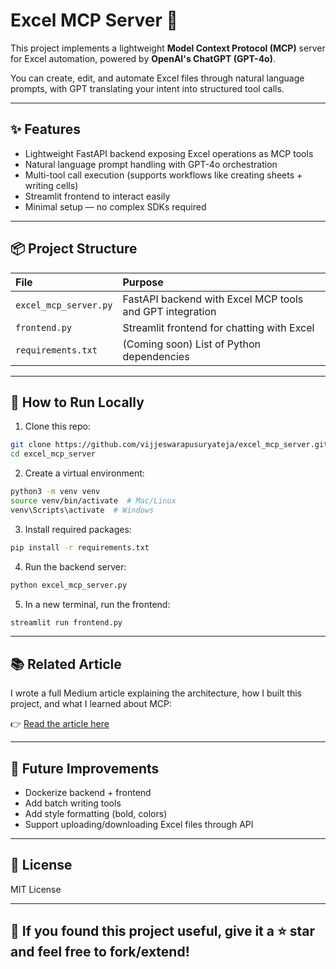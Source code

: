 # Excel MCP Server 🚀

This project implements a lightweight **Model Context Protocol (MCP)** server for Excel automation, powered by **OpenAI's ChatGPT (GPT-4o)**.

You can create, edit, and automate Excel files through natural language prompts, with GPT translating your intent into structured tool calls.

---

## ✨ Features

- Lightweight FastAPI backend exposing Excel operations as MCP tools
- Natural language prompt handling with GPT-4o orchestration
- Multi-tool call execution (supports workflows like creating sheets + writing cells)
- Streamlit frontend to interact easily
- Minimal setup — no complex SDKs required

---

## 📦 Project Structure

| File | Purpose |
|:--|:--|
| `excel_mcp_server.py` | FastAPI backend with Excel MCP tools and GPT integration |
| `frontend.py` | Streamlit frontend for chatting with Excel |
| `requirements.txt` | (Coming soon) List of Python dependencies |

---

## 🚀 How to Run Locally

1. Clone this repo:

```bash
git clone https://github.com/vijjeswarapusuryateja/excel_mcp_server.git
cd excel_mcp_server
```

2. Create a virtual environment:

```bash
python3 -m venv venv
source venv/bin/activate  # Mac/Linux
venv\Scripts\activate  # Windows
```

3. Install required packages:

```bash
pip install -r requirements.txt
```

4. Run the backend server:

```bash
python excel_mcp_server.py
```

5. In a new terminal, run the frontend:

```bash
streamlit run frontend.py
```

---

## 📚 Related Article

I wrote a full Medium article explaining the architecture, how I built this project, and what I learned about MCP:

👉 [Read the article here](https://medium.com/@surya.vijjeswarapu/how-i-built-a-lightweight-excel-mcp-server-using-openais-chatgpt-and-understood-model-context-544a539d0f07)

---

## 🧐 Future Improvements

- Dockerize backend + frontend
- Add batch writing tools
- Add style formatting (bold, colors)
- Support uploading/downloading Excel files through API

---

## 📜 License

MIT License

---

## 🌟 If you found this project useful, give it a ⭐ star and feel free to fork/extend!
